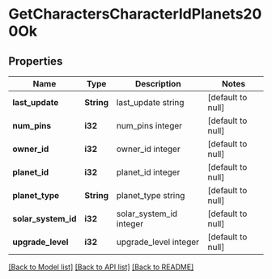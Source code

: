 # GetCharactersCharacterIdPlanets200Ok

## Properties
Name | Type | Description | Notes
------------ | ------------- | ------------- | -------------
**last_update** | **String** | last_update string | [default to null]
**num_pins** | **i32** | num_pins integer | [default to null]
**owner_id** | **i32** | owner_id integer | [default to null]
**planet_id** | **i32** | planet_id integer | [default to null]
**planet_type** | **String** | planet_type string | [default to null]
**solar_system_id** | **i32** | solar_system_id integer | [default to null]
**upgrade_level** | **i32** | upgrade_level integer | [default to null]

[[Back to Model list]](../README.md#documentation-for-models) [[Back to API list]](../README.md#documentation-for-api-endpoints) [[Back to README]](../README.md)


